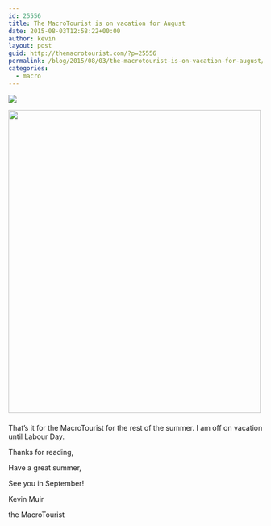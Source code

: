 ```yaml
---
id: 25556
title: The MacroTourist is on vacation for August
date: 2015-08-03T12:58:22+00:00
author: kevin
layout: post
guid: http://themacrotourist.com/?p=25556
permalink: /blog/2015/08/03/the-macrotourist-is-on-vacation-for-august/
categories:
  - macro
---
```


  <img src="http://themacrotourist.com/pictures/Meditation.png"><img class="size-full wp-image-14271" style="padding-top: 1.0em;padding-bottom: 0.5em;" style="margin:30px auto;display:block;" src="http://themacrotourist.com/pictures/Meditation.png" width="500" height="600">

That&#8217;s it for the MacroTourist for the rest of the summer. I am off on vacation until Labour Day. 

Thanks for reading,
  
Have a great summer,
  
See you in September!
  
Kevin Muir
  
the MacroTourist